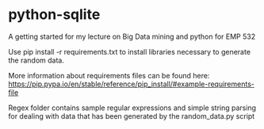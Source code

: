 # python-sqlite
A getting started for my lecture on Big Data mining and python for EMP 532

Use pip install -r requirements.txt to install libraries necessary to generate the random data.

More information about requirements files can be found here:
https://pip.pypa.io/en/stable/reference/pip_install/#example-requirements-file

Regex folder contains sample regular expressions and simple string parsing for dealing with data that has been generated by the random_data.py script
